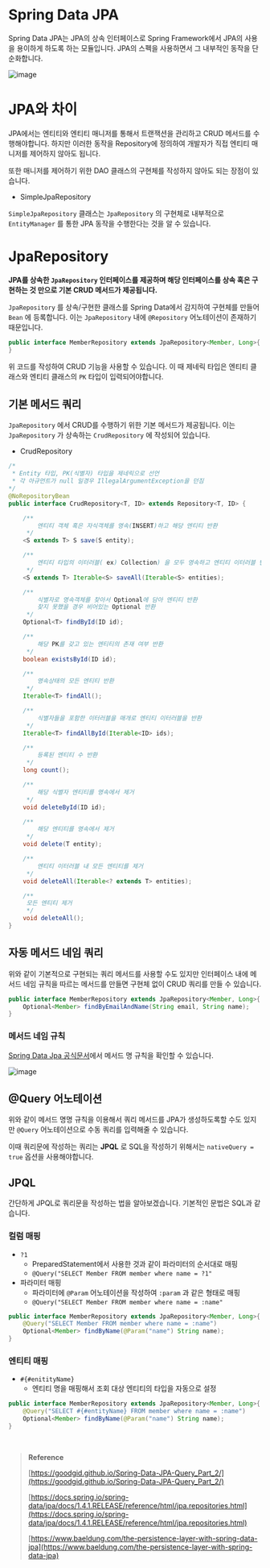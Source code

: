 # Spring Data JPA

Spring Data JPA는 JPA의 상속 인터페이스로  Spring Framework에서 JPA의 사용을 용이하게 하도록 하는 모듈입니다. JPA의 스펙을 사용하면서 그 내부적인 동작을 단순화합니다.

![image](https://user-images.githubusercontent.com/49678555/125771008-59dee9d3-90e7-48c6-ae66-39c896c900ec.png)

# JPA와 차이

JPA에서는 엔티티와 엔티티 매니저를 통해서 트랜잭션을 관리하고 CRUD 메서드를 수행해야합니다. 하지만 이러한 동작을 Repository에 정의하여 개발자가 직접 엔티티 매니저를 제어하지 않아도 됩니다.

또한 매니저를 제어하기 위한 DAO 클래스의 구현체를 작성하지 않아도 되는 장점이 있습니다. 

- SimpleJpaRepository

`SimpleJpaRepository` 클래스는 `JpaRepository` 의 구현체로 내부적으로 `EntityManager` 를 통한 JPA 동작을 수행한다는 것을 알 수 있습니다.

# JpaRepository

**JPA를 상속한 `JpaRepository` 인터페이스를 제공하며 해당 인터페이스를 상속 혹은 구현하는 것 만으로 기본 CRUD 메서드가 제공됩니다.**

`JpaRepository` 를 상속/구현한 클래스를 Spring Data에서 감지하여 구현체를 만들어 `Bean` 에 등록합니다. 이는 `JpaRepository` 내에 `@Repository` 어노테이션이 존재하기 때문입니다.

```java
public interface MemberRepository extends JpaRepository<Member, Long>{
}
```

위 코드를 작성하여 CRUD 기능을 사용할 수 있습니다. 이 때 제네릭 타입은 엔티티 클래스와 엔티티 클래스의 `PK` 타입이 입력되어야합니다.

## 기본 메서드 쿼리

`JpaRepository` 에서 CRUD를 수행하기 위한 기본 메서드가 제공됩니다. 이는 `JpaRepository` 가 상속하는 `CrudRepository` 에 작성되어 있습니다.

- CrudRepository

```java
/*
 * Entity 타입, PK(식별자) 타입을 제네릭으로 선언
 * 각 아규먼트가 null 일경우 IllegalArgumentException을 던짐
*/
@NoRepositoryBean
public interface CrudRepository<T, ID> extends Repository<T, ID> {

	/**
		엔티티 객체 혹은 자식객체를 영속(INSERT)하고 해당 엔티티 반환
	 */
	<S extends T> S save(S entity);

	/**
		엔티티 타입의 이터러블( ex) Collection) 을 모두 영속하고 엔티티 이터러블 반환
	 */
	<S extends T> Iterable<S> saveAll(Iterable<S> entities);

	/**
		식별자로 영속객체를 찾아서 Optional에 담아 엔티티 반환
		찾지 못했을 경우 비어있는 Optional 반환
	 */
	Optional<T> findById(ID id);

	/**
		해당 PK를 갖고 있는 엔티티의 존재 여부 반환
	 */
	boolean existsById(ID id);

	/**
		영속상태의 모든 엔티티 반환
	 */
	Iterable<T> findAll();

	/**
		식별자들을 포함한 이터러블을 매개로 엔티티 이터러블을 반환
	 */
	Iterable<T> findAllById(Iterable<ID> ids);

	/**
		등록된 엔티티 수 반환
	 */
	long count();

	/**
		해당 식별자 엔티티를 영속에서 제거
	 */
	void deleteById(ID id);

	/**
		해당 엔티티를 영속에서 제거
	 */
	void delete(T entity);

	/**
		엔티티 이터러블 내 모든 엔티티를 제거
	 */
	void deleteAll(Iterable<? extends T> entities);

	/**
	 모든 엔티티 제거
	 */
	void deleteAll();
}
```

## 자동 메서드 네임 쿼리

위와 같이 기본적으로 구현되는 쿼리 메서드를 사용할 수도 있지만 인터페이스 내에 메서드 네임 규칙을 따르는 메서드를 만들면 구현체 없이 CRUD 쿼리를 만들 수 있습니다.

```java
public interface MemberRepository extends JpaRepository<Member, Long>{
	Optional<Member> findByEmailAndName(String email, String name);
}
```

### 메서드 네임 규칙

[Spring Data Jpa 공식문서]([https://docs.spring.io/spring-data/jpa/docs/1.4.1.RELEASE/reference/html/jpa.repositories.html](https://docs.spring.io/spring-data/jpa/docs/1.4.1.RELEASE/reference/html/jpa.repositories.html))에서 메서드 명 규칙을 확인할 수 있습니다.

![image](https://user-images.githubusercontent.com/49678555/125771086-8ac62734-20dd-4249-8553-404379c762f9.png)

## @Query 어노테이션

위와 같이 메서드 명명 규칙을 이용해서 쿼리 메서드를 JPA가 생성하도록할 수도 있지만 `@Query` 어노테이션으로 수동 쿼리를 입력해줄 수 있습니다.

이때 쿼리문에 작성하는 쿼리는 **JPQL** 로 SQL을 작성하기 위해서는 `nativeQuery = true` 옵션을 사용해야합니다.

## JPQL

간단하게 JPQL로 쿼리문을 작성하는 법을 알아보겠습니다. 기본적인 문법은 SQL과 같습니다.

### 컬럼 매핑

- `?1`
    - PreparedStatement에서 사용한 것과 같이 파라미터의 순서대로 매핑
    - `@Query("SELECT Member FROM member where name = ?1"`
- 파라미터 매핑
    - 파라미터에 `@Param` 어노테이션을 작성하여 `:param` 과 같은 형태로 매핑
    - `@Query("SELECT Member FROM member where name = :name"`

```java
public interface MemberRepository extends JpaRepository<Member, Long>{
	@Query("SELECT Member FROM member where name = :name")
	Optional<Member> findByName(@Param("name") String name);
}
```

### 엔티티 매핑

- `#{#enitityName}`
    - 엔티티 명을 매핑해서 조회 대상 엔티티의 타입을 자동으로 설정

```java
public interface MemberRepository extends JpaRepository<Member, Long>{
	@Query("SELECT #{#entityName} FROM member where name = :name")
	Optional<Member> findByName(@Param("name") String name);
}
```

<br/>

> **Reference** 
> 
> [https://goodgid.github.io/Spring-Data-JPA-Query_Part_2/](https://goodgid.github.io/Spring-Data-JPA-Query_Part_2/) 
>
>  [https://docs.spring.io/spring-data/jpa/docs/1.4.1.RELEASE/reference/html/jpa.repositories.html](https://docs.spring.io/spring-data/jpa/docs/1.4.1.RELEASE/reference/html/jpa.repositories.html)
>
> [https://www.baeldung.com/the-persistence-layer-with-spring-data-jpa](https://www.baeldung.com/the-persistence-layer-with-spring-data-jpa)
